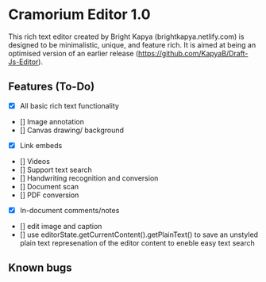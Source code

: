 # Cramorium Editor 1.0
This rich text editor created by Bright Kapya (brightkapya.netlify.com) is designed to be minimalistic, unique, and feature rich. It is aimed at being an optimised version of an earlier release (https://github.com/KapyaB/Draft-Js-Editor).

## Features (To-Do)
- [x] All basic rich text functionality
- [] Image annotation
- [] Canvas drawing/ background
- [x] Link embeds
- [] Videos
- [] Support text search
- [] Handwriting recognition and conversion
- [] Document scan
- [] PDF conversion
- [x] In-document comments/notes
- [] edit image and caption
- [] use editorState.getCurrentContent().getPlainText() to save  an unstyled plain text represenation of the editor content to eneble easy text search

## Known bugs